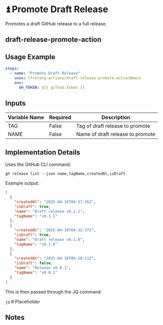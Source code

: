 <!--
# SPDX-License-Identifier: Apache-2.0
# SPDX-FileCopyrightText: 2025 The Linux Foundation
-->

# ⏫ Promote Draft Release

Promotes a draft GitHub release to a full release.

## draft-release-promote-action

## Usage Example

<!-- markdownlint-disable MD046 -->

```yaml
steps:
  - name: "Promote Draft Release"
    uses: lfreleng-actions/draft-release-promote-action@main
    env:
      GH_TOKEN: ${{ github.token }}
```

<!-- markdownlint-enable MD046 -->

## Inputs

<!-- markdownlint-disable MD013 -->

| Variable Name | Required | Description                      |
| ------------- | -------- | -------------------------------- |
| TAG           | False    | Tag of draft release to promote  |
| NAME          | False    | Name of draft release to promote |

<!-- markdownlint-enable MD013 -->

## Implementation Details

Uses the GitHub CLI command:

`gh release list --json name,tagName,createdAt,isDraft`

Example output:

```json
[
  {
    "createdAt": "2025-04-16T04:37:36Z",
    "isDraft": true,
    "name": "Draft release v0.1.1",
    "tagName": "v0.1.1"
  },
  {
    "createdAt": "2025-04-16T04:32:37Z",
    "isDraft": true,
    "name": "Draft release v0.1.0",
    "tagName": "v0.1.0"
  },
  {
    "createdAt": "2025-04-16T04:18:11Z",
    "isDraft": false,
    "name": "Release v0.0.1",
    "tagName": "v0.0.1"
  }
]
```

This is then passed through the JQ command:

`jq` # Placeholder

## Notes
